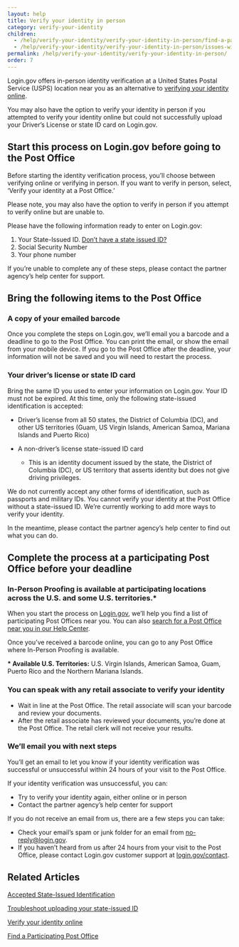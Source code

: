 ```yaml
---
layout: help
title: Verify your identity in person
category: verify-your-identity
children: 
  - /help/verify-your-identity/verify-your-identity-in-person/find-a-participating-post-office/
  - /help/verify-your-identity/verify-your-identity-in-person/issues-with-verifying-your-identity-in-person/
permalink: /help/verify-your-identity/verify-your-identity-in-person/
order: 7
---
```

Login.gov offers in-person identity verification at a United States Postal Service (USPS) location near you as an alternative to [verifying your identity online](/help/verify-your-identity/how-to-verify-your-identity/).

You may also have the option to verify your identity in person if you attempted to verify your identity online but could not successfully upload your Driver’s License or state ID card on Login.gov.

## Start this process on Login.gov before going to the Post Office 

Before starting the identity verification process, you’ll choose between verifying online or verifying in person. If you want to verify in person, select, ‘Verify your identity at a Post Office.’

Please note, you may also have the option to verify in person if you attempt to verify online but are unable to.

Please have the following information ready to enter on Login.gov:

1. Your State-Issued ID. [Don’t have a state issued ID?](/help/verify-your-identity/accepted-identification-documents/)
2. Social Security Number
3. Your phone number

If you’re unable to complete any of these steps, please contact the partner agency’s help center for support.   

## Bring the following items to the Post Office

### A copy of your emailed barcode

Once you complete the steps on Login.gov, we’ll email you a barcode and a deadline to go to the Post Office. You can print the email, or show the email from your mobile device. If you go to the Post Office after the deadline, your information will not be saved and you will need to restart the process.  

### Your driver’s license or state ID card

Bring the same ID you used to enter your information on Login.gov. Your ID must not be expired. At this time, only the following state-issued identification is accepted: 

* Driver’s license from all 50 states, the District of Columbia (DC), and other US territories (Guam, US Virgin Islands, American Samoa, Mariana Islands and Puerto Rico)
* A non-driver’s license state-issued ID card

  * This is an identity document issued by the state, the District of Columbia (DC), or US territory that asserts identity but does not give driving privileges.

We do not currently accept any other forms of identification, such as passports and military IDs. You cannot verify your identity at the Post Office without a state-issued ID. We’re currently working to add more ways to verify your identity.

In the meantime, please contact the partner agency’s help center to find out what you can do.

## Complete the process at a participating Post Office before your&nbsp;deadline

### In-Person Proofing is available at participating locations across the U.S. and some U.S. territories.*

When you start the process on [Login.gov](https://secure.login.gov/), we’ll help you find a list of participating Post Offices near you. You can also [search for a Post Office near you in our Help Center](/help/verify-your-identity/verify-your-identity-in-person/find-a-participating-post-office/).

Once you’ve received a barcode online, you can go to any Post Office where In-Person Proofing is available.

**\* Available U.S. Territories:** U.S. Virgin Islands, American Samoa, Guam, Puerto Rico and the Northern Mariana Islands.

### You can speak with any retail associate to verify your identity

* Wait in line at the Post Office. The retail associate will scan your barcode and review your documents.
* After the retail associate has reviewed your documents, you’re done at the Post Office. The retail clerk will not receive your results.

### We’ll email you with next steps

You’ll get an email to let you know if your identity verification was successful or unsuccessful within 24 hours of your visit to the Post Office. 

If your identity verification was unsuccessful, you can:

* Try to verify your identity again, either online or in person
* Contact the partner agency’s help center for support

If you do not receive an email from us, there are a few steps you can take:

* Check your email’s spam or junk folder for an email from [no-reply@login.gov](mailto:no-reply@login.gov).
* If you haven’t heard from us after 24 hours from your visit to the Post Office, please contact Login.gov customer support at [login.gov/contact](https://login.gov/contact). 

## Related Articles

[Accepted State-Issued Identification](/help/verify-your-identity/accepted-identification-documents/)

[Troubleshoot uploading your state-issued ID](/help/verify-your-identity/how-to-take-photos-to-verify-your-identity/)

[Verify your identity online](/help/verify-your-identity/how-to-verify-your-identity/)

[Find a Participating Post Office](/help/verify-your-identity/verify-your-identity-in-person/find-a-participating-post-office/)
